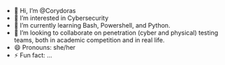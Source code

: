 - 👋 Hi, I’m @Corydoras
- 👀 I’m interested in Cybersecurity
- 🌱 I’m currently learning Bash, Powershell, and Python.
- 💞️ I’m looking to collaborate on penetration (cyber and physical) testing teams, both in academic competition and in real life.
- 😄 Pronouns: she/her
- ⚡ Fun fact: ...

<!---
JamieElise/JamieElise is a ✨ special ✨ repository because its `README.md` (this file) appears on your GitHub profile.
You can click the Preview link to take a look at your changes.
--->
